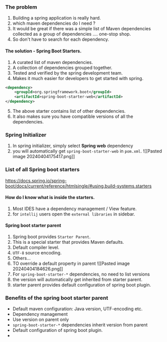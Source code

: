 ### The problem
1. Building a spring application is really hard.
2. which maven dependencies do I need ? 
3. It would be great if there was a simple list of Maven dependencies collected as a group of dependencies .... one-stop shop.
4. So don't have to search for each dependency.
#### The solution - Spring Boot Starters.
1. A curated list of maven dependencies. 
2. A collection of dependencies grouped together.
3. Tested and verified by the spring development team.
4. Makes it much easier for developers to get started with spring.
```xml
<dependency>  
    <groupId>org.springframework.boot</groupId>  
    <artifactId>spring-boot-starter-web</artifactId>  
</dependency>
```
5. The above starter contains list of other dependencies.
6. It also makes sure you have compatible versions of all the dependencies.
### Spring Initializer
1. In spring initializer, simply select **Spring web** dependency
2. you will automatically get `spring-boot-starter-web` in `pom.xml`.
![[Pasted image 20240404175417.png]]
### List of all Spring boot starters
https://docs.spring.io/spring-boot/docs/current/reference/htmlsingle/#using.build-systems.starters

#### How do I know what is inside the starters.
1. Most IDES have a dependency management / View feature. 
2. for `intellij` users open the `external libraries` in sidebar.

#### Spring boot starter parent
1. Spring boot provides `Starter Parent`.
2. This is a special starter that provides Maven defaults.
3. Default compiler level.
4. `UTF-8` source encoding.
5. Others...
6. TO override a default property in parent
![[Pasted image 20240404184626.png]]
7. For `spring-boot-starter-*` dependencies, no need to list versions 
8. the version will automatically get inherited from starter parent.
9. starter parent provides default configuration of spring boot plugin.
### Benefits of the spring boot starter parent
- Default maven configuration: Java version, UTF-encoding etc.
- Dependency management
- Use version on parent only
- `spring-boot-starter-*` dependencies inherit version from parent
- Default configuration of spring boot plugin.
-  